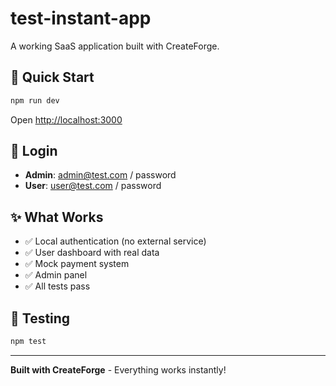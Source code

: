 # test-instant-app

A working SaaS application built with CreateForge.

## 🚀 Quick Start

```bash
npm run dev
```

Open [http://localhost:3000](http://localhost:3000)

## 🔑 Login

- **Admin**: admin@test.com / password
- **User**: user@test.com / password

## ✨ What Works

- ✅ Local authentication (no external service)
- ✅ User dashboard with real data
- ✅ Mock payment system
- ✅ Admin panel
- ✅ All tests pass

## 🧪 Testing

```bash
npm test
```

---

**Built with CreateForge** - Everything works instantly!
